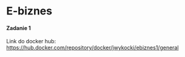 # E-biznes

#### Zadanie 1
Link do docker hub: https://hub.docker.com/repository/docker/jwykocki/ebiznes1/general
